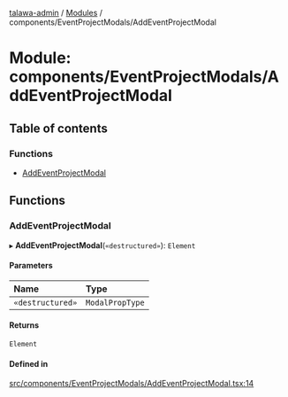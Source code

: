 [talawa-admin](../README.md) / [Modules](../modules.md) / components/EventProjectModals/AddEventProjectModal

# Module: components/EventProjectModals/AddEventProjectModal

## Table of contents

### Functions

- [AddEventProjectModal](components_EventProjectModals_AddEventProjectModal.md#addeventprojectmodal)

## Functions

### AddEventProjectModal

▸ **AddEventProjectModal**(`«destructured»`): `Element`

#### Parameters

| Name | Type |
| :------ | :------ |
| `«destructured»` | `ModalPropType` |

#### Returns

`Element`

#### Defined in

[src/components/EventProjectModals/AddEventProjectModal.tsx:14](https://github.com/PalisadoesFoundation/talawa-admin/blob/de1d4ad/src/components/EventProjectModals/AddEventProjectModal.tsx#L14)
